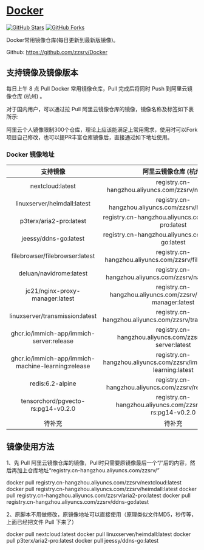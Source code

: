 # [Docker](https://github.com/zzsrv/Docker)

[![GitHub Stars](https://img.shields.io/github/stars/zzsrv/OpenWrt-Docker.svg?style=flat-square&label=Stars&logo=github)](https://github.com/zzsrv/OpenWrt-Docker/stargazers)
[![GitHub Forks](https://img.shields.io/github/forks/zzsrv/OpenWrt-Docker.svg?style=flat-square&label=Forks&logo=github)](https://github.com/zzsrv/OpenWrt-Docker/fork)

Docker常用镜像仓库(每日更新到最新版镜像)。

Github: <https://github.com/zzsrv/Docker>

## 支持镜像及镜像版本

每日上午 8 点 Pull Docker 常用镜像仓库，Pull 完成后将同时 Push 到阿里云镜像仓库 (杭州) 。

对于国内用户，可以通过拉 Pull 阿里云镜像仓库的镜像，镜像名称及标签如下表所示:

阿里云个人镜像限制300个仓库，理论上应该能满足上常用需求，使用时可以Fork项目自己修改，也可以提PR丰富仓库镜像后，直接通过如下地址使用。

### Docker 镜像地址

|  支持镜像  |                  阿里云镜像仓库 (杭州)                  |
| :-------------: | :-----------------------------------------------------: |
|  nextcloud:latest  | registry.cn-hangzhou.aliyuncs.com/zzsrv/nextcloud:latest |
|  linuxserver/heimdall:latest  | registry.cn-hangzhou.aliyuncs.com/zzsrv/heimdall:latest |
|  p3terx/aria2-pro:latest  | registry.cn-hangzhou.aliyuncs.com/zzsrv/aria2-pro:latest |
|  jeessy/ddns-go:latest  | registry.cn-hangzhou.aliyuncs.com/zzsrv/ddns-go:latest |
|  filebrowser/filebrowser:latest  | registry.cn-hangzhou.aliyuncs.com/zzsrv/filebrowser:latest |
|  deluan/navidrome:latest  | registry.cn-hangzhou.aliyuncs.com/zzsrv/navidrome:latest |
|  jc21/nginx-proxy-manager:latest  | registry.cn-hangzhou.aliyuncs.com/zzsrv/nginx-proxy-manager:latest |
|  linuxserver/transmission:latest  | registry.cn-hangzhou.aliyuncs.com/zzsrv/transmission:latest |
|  ghcr.io/immich-app/immich-server:release  | registry.cn-hangzhou.aliyuncs.com/zzsrv/immich-server:latest |
|  ghcr.io/immich-app/immich-machine-learning:release  | registry.cn-hangzhou.aliyuncs.com/zzsrv/immich-machine-learning:latest |
|  redis:6.2-alpine  | registry.cn-hangzhou.aliyuncs.com/zzsrv/redis:6.2-alpine |
|  tensorchord/pgvecto-rs:pg14-v0.2.0  | registry.cn-hangzhou.aliyuncs.com/zzsrv/pgvecto-rs:pg14-v0.2.0 |
|  待补充 | 待补充 |


## 镜像使用方法

1、先 Pull 阿里云镜像仓库的镜像，Pull时只需要原镜像最后一个“/”后的内容，然后再加上仓库地址“registry.cn-hangzhou.aliyuncs.com/zzsrv/”

docker pull registry.cn-hangzhou.aliyuncs.com/zzsrv/nextcloud:latest
docker pull registry.cn-hangzhou.aliyuncs.com/zzsrv/heimdall:latest
docker pull registry.cn-hangzhou.aliyuncs.com/zzsrv/aria2-pro:latest
docker pull registry.cn-hangzhou.aliyuncs.com/zzsrv/ddns-go:latest

2、原脚本不用做修改，原镜像地址可以直接使用（原理类似文件MD5，秒传等，上面已经把文件 Pull 下来了）

docker pull nextcloud:latest
docker pull linuxserver/heimdall:latest
docker pull p3terx/aria2-pro:latest
docker pull jeessy/ddns-go:latest

